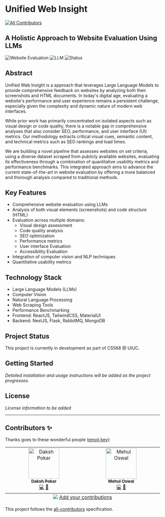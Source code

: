 # Unified Web Insight
<!-- ALL-CONTRIBUTORS-BADGE:START - Do not remove or modify this section -->
[![All Contributors](https://img.shields.io/badge/all_contributors-2-orange.svg?style=flat-square)](#contributors-)
<!-- ALL-CONTRIBUTORS-BADGE:END -->

## A Holistic Approach to Website Evaluation Using LLMs

![Website Evaluation](https://img.shields.io/badge/Website-Evaluation-blue)
![LLM](https://img.shields.io/badge/LLM-Powered-green)
![Status](https://img.shields.io/badge/Status-In%20Progress-yellow)

## Abstract

Unified Web Insight is a approach that leverages Large Language Models to provide comprehensive feedback on websites by analyzing both their screenshots and HTML documents. In today's digital age, evaluating a website's performance and user experience remains a persistent challenge, especially given the complexity and dynamic nature of modern web interfaces. 

While prior work has primarily concentrated on isolated aspects such as visual design or code quality, there is a notable gap in comprehensive analyses that also consider SEO, performance, and user interface (UI) metrics. Our methodology extracts critical visual cues, semantic content, and technical metrics such as SEO rankings and load times.

We are building a novel pipeline that assesses websites on set criteria, using a diverse dataset scraped from publicly available websites, evaluating its effectiveness through a combination of quantitative usability metrics and performance benchmarks. This integrated approach aims to advance the current state-of-the-art in website evaluation by offering a more balanced and thorough analysis compared to traditional methods.

## Key Features

- Comprehensive website evaluation using LLMs
- Analysis of both visual elements (screenshots) and code structure (HTML)
- Evaluation across multiple domains:
  - Visual design assessment
  - Code quality analysis
  - SEO optimization
  - Performance metrics
  - User interface Evaluation
  - Accessibility Evaluation
- Integration of computer vision and NLP techniques
- Quantitative usability metrics

## Technology Stack

- Large Language Models (LLMs)
- Computer Vision
- Natural Language Processing
- Web Scraping Tools
- Performance Benchmarking
- Frontend: ReactJS, TailwindCSS, MaterialUI
- Backend: NestJS, Flask, RabbitMQ, MongoDB

## Project Status

This project is currently in development as part of CS568 @ UIUC.


## Getting Started

*Detailed installation and usage instructions will be added as the project progresses.*

## License

*License information to be added*

---
## Contributors ✨

Thanks goes to these wonderful people ([emoji key](https://allcontributors.org/docs/en/emoji-key)):

<!-- ALL-CONTRIBUTORS-LIST:START - Do not remove or modify this section -->
<!-- prettier-ignore-start -->
<!-- markdownlint-disable -->
<table>
  <tbody>
    <tr>
      <td align="center" valign="top" width="14.28%"><a href="http://www.dakshpokar.com/"><img src="https://avatars.githubusercontent.com/u/9296446?v=4?s=100" width="100px;" alt="Daksh Pokar"/><br /><sub><b>Daksh Pokar</b></sub></a><br /><a href="https://github.com/cs568/UnifiedWebInsights/commits?author=dakshpokar" title="Code">💻</a> <a href="https://github.com/cs568/UnifiedWebInsights/commits?author=dakshpokar" title="Documentation">📖</a></td>
      <td align="center" valign="top" width="14.28%"><a href="https://github.com/mehuloswal"><img src="https://avatars.githubusercontent.com/u/71252730?v=4?s=100" width="100px;" alt="Mehul Oswal"/><br /><sub><b>Mehul Oswal</b></sub></a><br /><a href="https://github.com/cs568/UnifiedWebInsights/commits?author=mehuloswal" title="Code">💻</a> <a href="https://github.com/cs568/UnifiedWebInsights/commits?author=mehuloswal" title="Documentation">📖</a></td>
    </tr>
  </tbody>
  <tfoot>
    <tr>
      <td align="center" size="13px" colspan="7">
        <img src="https://raw.githubusercontent.com/all-contributors/all-contributors-cli/1b8533af435da9854653492b1327a23a4dbd0a10/assets/logo-small.svg">
          <a href="https://all-contributors.js.org/docs/en/bot/usage">Add your contributions</a>
        </img>
      </td>
    </tr>
  </tfoot>
</table>

<!-- markdownlint-restore -->
<!-- prettier-ignore-end -->

<!-- ALL-CONTRIBUTORS-LIST:END -->

This project follows the [all-contributors](https://github.com/all-contributors/all-contributors) specification. 